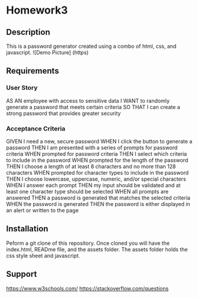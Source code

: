 # Homework3
## Description
This is a password generator created using a combo of html, css, and javascript.
![Demo Picture] (https)
## Requirements
### User Story
AS AN employee with access to sensitive data
I WANT to randomly generate a password that meets certain criteria
SO THAT I can create a strong password that provides greater security
### Acceptance Criteria
GIVEN I need a new, secure password
WHEN I click the button to generate a password
THEN I am presented with a series of prompts for password criteria
WHEN prompted for password criteria
THEN I select which criteria to include in the password
WHEN prompted for the length of the password
THEN I choose a length of at least 8 characters and no more than 128 characters
WHEN prompted for character types to include in the password
THEN I choose lowercase, uppercase, numeric, and/or special characters
WHEN I answer each prompt
THEN my input should be validated and at least one character type should be selected
WHEN all prompts are answered
THEN a password is generated that matches the selected criteria
WHEN the password is generated
THEN the password is either displayed in an alert or written to the page
## Installation
Peform a git clone of this repository. Once cloned you will have the index.html, READme file, and the assets folder. The assets folder holds the css style sheet and javascript. 
## Support
https://www.w3schools.com/
https://stackoverflow.com/questions
